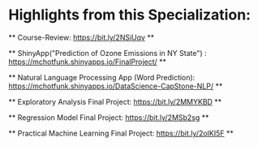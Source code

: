 # Highlights from this Specialization:

** Course-Review: https://bit.ly/2NSiUqv **

** ShinyApp("Prediction of Ozone Emissions in NY State") : https://mchotfunk.shinyapps.io/FinalProject/ **

** Natural Language Processing App (Word Prediction): https://mchotfunk.shinyapps.io/DataScience-CapStone-NLP/ **

** Exploratory Analysis Final Project: https://bit.ly/2MMYKBD **

** Regression Model Final Project: https://bit.ly/2MSb2sg **

** Practical Machine Learning Final Project: https://bit.ly/2oIKI5F **
